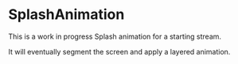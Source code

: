 # SplashAnimation

This is a work in progress Splash animation for a starting stream.

It will eventually segment the screen and apply a layered animation.
